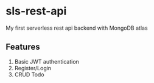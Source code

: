 # sls-rest-api
My first serverless rest api backend with MongoDB atlas

## Features
1. Basic JWT authentication
2. Register/Login
3. CRUD Todo
